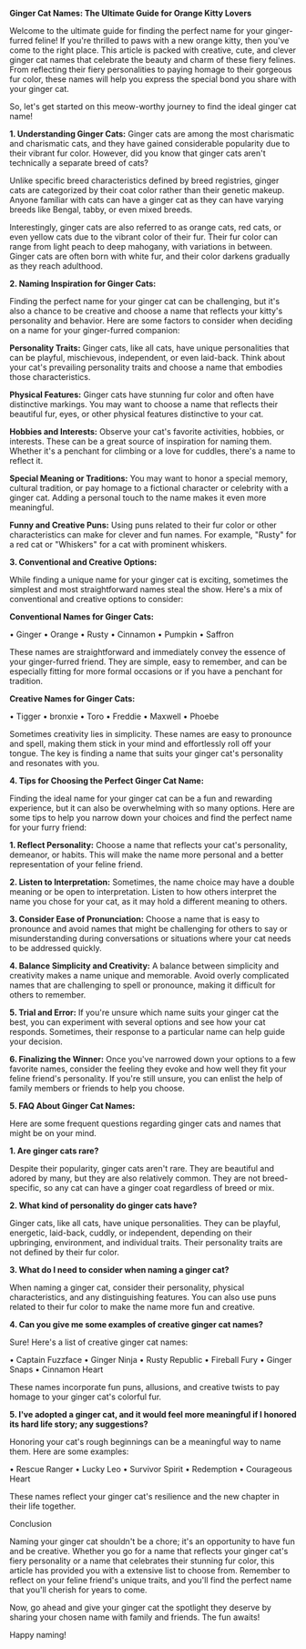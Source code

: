**Ginger Cat Names: The Ultimate Guide for Orange Kitty Lovers**

Welcome to the ultimate guide for finding the perfect name for your ginger-furred feline! If you're thrilled to paws with a new orange kitty, then you've come to the right place. This article is packed with creative, cute, and clever ginger cat names that celebrate the beauty and charm of these fiery felines. From reflecting their fiery personalities to paying homage to their gorgeous fur color, these names will help you express the special bond you share with your ginger cat.

So, let's get started on this meow-worthy journey to find the ideal ginger cat name!

**1. Understanding Ginger Cats:**
 Ginger cats are among the most charismatic and charismatic cats, and they have gained considerable popularity due to their vibrant fur color. However, did you know that ginger cats aren't technically a separate breed of cats?

Unlike specific breed characteristics defined by breed registries, ginger cats are categorized by their coat color rather than their genetic makeup. Anyone familiar with cats can have a ginger cat as they can have varying breeds like Bengal, tabby, or even mixed breeds.

Interestingly, ginger cats are also referred to as orange cats, red cats, or even yellow cats due to the vibrant color of their fur. Their fur color can range from light peach to deep mahogany, with variations in between. Ginger cats are often born with white fur, and their color darkens gradually as they reach adulthood.

**2. Naming Inspiration for Ginger Cats:**

Finding the perfect name for your ginger cat can be challenging, but it's also a chance to be creative and choose a name that reflects your kitty's personality and behavior. Here are some factors to consider when deciding on a name for your ginger-furred companion:

**Personality Traits:** Ginger cats, like all cats, have unique personalities that can be playful, mischievous, independent, or even laid-back. Think about your cat's prevailing personality traits and choose a name that embodies those characteristics.

**Physical Features:** Ginger cats have stunning fur color and often have distinctive markings. You may want to choose a name that reflects their beautiful fur, eyes, or other physical features distinctive to your cat.

**Hobbies and Interests:** Observe your cat's favorite activities, hobbies, or interests. These can be a great source of inspiration for naming them. Whether it's a penchant for climbing or a love for cuddles, there's a name to reflect it.

**Special Meaning or Traditions:** You may want to honor a special memory, cultural tradition, or pay homage to a fictional character or celebrity with a ginger cat. Adding a personal touch to the name makes it even more meaningful.

**Funny and Creative Puns:** Using puns related to their fur color or other characteristics can make for clever and fun names. For example, "Rusty" for a red cat or "Whiskers" for a cat with prominent whiskers.

**3. Conventional and Creative Options:**

While finding a unique name for your ginger cat is exciting, sometimes the simplest and most straightforward names steal the show. Here's a mix of conventional and creative options to consider:

**Conventional Names for Ginger Cats:**

• Ginger
• Orange
• Rusty
• Cinnamon
• Pumpkin
• Saffron 

These names are straightforward and immediately convey the essence of your ginger-furred friend. They are simple, easy to remember, and can be especially fitting for more formal occasions or if you have a penchant for tradition.

**Creative Names for Ginger Cats:**

• Tigger
• bronxie
• Toro
• Freddie
• Maxwell
• Phoebe

Sometimes creativity lies in simplicity. These names are easy to pronounce and spell, making them stick in your mind and effortlessly roll off your tongue. The key is finding a name that suits your ginger cat's personality and resonates with you.

**4. Tips for Choosing the Perfect Ginger Cat Name:**

Finding the ideal name for your ginger cat can be a fun and rewarding experience, but it can also be overwhelming with so many options. Here are some tips to help you narrow down your choices and find the perfect name for your furry friend:

**1. Reflect Personality:** Choose a name that reflects your cat's personality, demeanor, or habits. This will make the name more personal and a better representation of your feline friend.

**2. Listen to Interpretation:** Sometimes, the name choice may have a double meaning or be open to interpretation. Listen to how others interpret the name you chose for your cat, as it may hold a different meaning to others. 

**3. Consider Ease of Pronunciation:** Choose a name that is easy to pronounce and avoid names that might be challenging for others to say or misunderstanding during conversations or situations where your cat needs to be addressed quickly.

**4. Balance Simplicity and Creativity:** A balance between simplicity and creativity makes a name unique and memorable. Avoid overly complicated names that are challenging to spell or pronounce, making it difficult for others to remember.

**5. Trial and Error:** If you're unsure which name suits your ginger cat the best, you can experiment with several options and see how your cat responds. Sometimes, their response to a particular name can help guide your decision.

**6. Finalizing the Winner:** Once you've narrowed down your options to a few favorite names, consider the feeling they evoke and how well they fit your feline friend's personality. If you're still unsure, you can enlist the help of family members or friends to help you choose.

**5. FAQ About Ginger Cat Names:**

Here are some frequent questions regarding ginger cats and names that might be on your mind.

**1. Are ginger cats rare?**

Despite their popularity, ginger cats aren't rare. They are beautiful and adored by many, but they are also relatively common. They are not breed-specific, so any cat can have a ginger coat regardless of breed or mix.

**2. What kind of personality do ginger cats have?**

Ginger cats, like all cats, have unique personalities. They can be playful, energetic, laid-back, cuddly, or independent, depending on their upbringing, environment, and individual traits. Their personality traits are not defined by their fur color.

**3. What do I need to consider when naming a ginger cat?**

When naming a ginger cat, consider their personality, physical characteristics, and any distinguishing features. You can also use puns related to their fur color to make the name more fun and creative.

**4. Can you give me some examples of creative ginger cat names?**

Sure! Here's a list of creative ginger cat names:

• Captain Fuzzface
• Ginger Ninja
• Rusty Republic
• Fireball Fury
• Ginger Snaps
• Cinnamon Heart 

These names incorporate fun puns, allusions, and creative twists to pay homage to your ginger cat's colorful fur.

**5. I've adopted a ginger cat, and it would feel more meaningful if I honored its hard life story; any suggestions?**

Honoring your cat's rough beginnings can be a meaningful way to name them. Here are some examples:

• Rescue Ranger
• Lucky Leo
• Survivor Spirit
• Redemption
• Courageous Heart 

These names reflect your ginger cat's resilience and the new chapter in their life together. 

Conclusion

 Naming your ginger cat shouldn't be a chore; it's an opportunity to have fun and be creative. Whether you go for a name that reflects your ginger cat's fiery personality or a name that celebrates their stunning fur color, this article has provided you with a extensive list to choose from. Remember to reflect on your feline friend's unique traits, and you'll find the perfect name that you'll cherish for years to come. 

Now, go ahead and give your ginger cat the spotlight they deserve by sharing your chosen name with family and friends. The fun awaits! 

Happy naming!